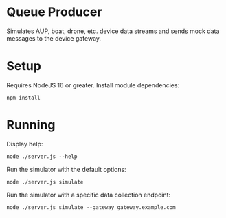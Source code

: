 # Queue Producer

Simulates AUP, boat, drone, etc. device data streams and sends mock
data messages to the device gateway.

# Setup

Requires NodeJS 16 or greater. Install module dependencies:

    npm install

# Running

Display help:

    node ./server.js --help

Run the simulator with the default options:

    node ./server.js simulate

Run the simulator with a specific data collection endpoint:

    node ./server.js simulate --gateway gateway.example.com


